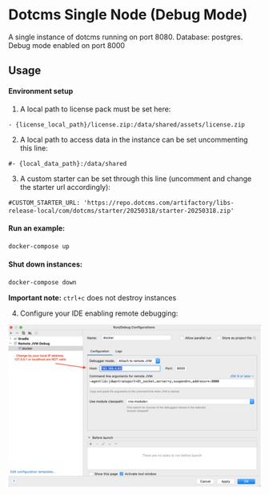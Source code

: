 # Dotcms Single Node (Debug Mode)

A single instance of dotcms running on port 8080. Database: postgres. Debug mode enabled on port 8000

## Usage

#### Environment setup

1. A local path to license pack must be set here:

```
- {license_local_path}/license.zip:/data/shared/assets/license.zip
```

2. A local path to access data in the instance can be set uncommenting this line:

```
#- {local_data_path}:/data/shared
```

3. A custom starter can be set through this line (uncomment and change the starter url accordingly):

```
#CUSTOM_STARTER_URL: 'https://repo.dotcms.com/artifactory/libs-release-local/com/dotcms/starter/20250318/starter-20250318.zip'
```

#### Run an example:

```bash
docker-compose up
```

#### Shut down instances:

```bash
docker-compose down
```

**Important note:** `ctrl+c` does not destroy instances

4. Configure your IDE enabling remote debugging:

![Remote Debugging](https://github.com/dotCMS/core/blob/new-docker-compose-examples/docker/docker-compose-examples/single-node-debug-mode/Intellij%20Debug%20Mode.png?raw=true)
